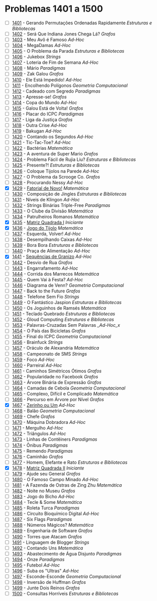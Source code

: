 # Problemas 1401 a 1500

  - [ ] [1401](https://www.urionlinejudge.com.br/judge/pt/problems/view/1401) - Gerando Permutações Ordenadas Rapidamente *Estruturas e Bibliotecas*
  - [ ] [1402](https://www.urionlinejudge.com.br/judge/pt/problems/view/1402) - Será Que Indiana Jones Chega Lá? *Grafos*
  - [ ] [1403](https://www.urionlinejudge.com.br/judge/pt/problems/view/1403) - Meu Avô é Famoso *Ad-Hoc*
  - [ ] [1404](https://www.urionlinejudge.com.br/judge/pt/problems/view/1404) - MegaDamas *Ad-Hoc*
  - [ ] [1405](https://www.urionlinejudge.com.br/judge/pt/problems/view/1405) - O Problema da Parada *Estruturas e Bibliotecas*
  - [ ] [1406](https://www.urionlinejudge.com.br/judge/pt/problems/view/1406) - Jukebox *Strings*
  - [ ] [1407](https://www.urionlinejudge.com.br/judge/pt/problems/view/1407) - Loteria de Fim de Semana *Ad-Hoc*
  - [ ] [1408](https://www.urionlinejudge.com.br/judge/pt/problems/view/1408) - Mário *Paradigmas*
  - [ ] [1409](https://www.urionlinejudge.com.br/judge/pt/problems/view/1409) - Zak Galou *Grafos*
  - [ ] [1410](https://www.urionlinejudge.com.br/judge/pt/problems/view/1410) - Ele Está Impedido! *Ad-Hoc*
  - [ ] [1411](https://www.urionlinejudge.com.br/judge/pt/problems/view/1411) - Encolhendo Polígonos *Geometria Computacional*
  - [ ] [1412](https://www.urionlinejudge.com.br/judge/pt/problems/view/1412) - Cadeado com Segredo *Paradigmas*
  - [ ] [1413](https://www.urionlinejudge.com.br/judge/pt/problems/view/1413) - Apresse-se! *Grafos*
  - [ ] [1414](https://www.urionlinejudge.com.br/judge/pt/problems/view/1414) - Copa do Mundo *Ad-Hoc*
  - [ ] [1415](https://www.urionlinejudge.com.br/judge/pt/problems/view/1415) - Galou Está de Volta! *Grafos*
  - [ ] [1416](https://www.urionlinejudge.com.br/judge/pt/problems/view/1416) - Placar do ICPC *Paradigmas*
  - [ ] [1417](https://www.urionlinejudge.com.br/judge/pt/problems/view/1417) - Liga da Justiça *Grafos*
  - [ ] [1418](https://www.urionlinejudge.com.br/judge/pt/problems/view/1418) - Outra Crise *Ad-Hoc*
  - [ ] [1419](https://www.urionlinejudge.com.br/judge/pt/problems/view/1419) - Bakugan *Ad-Hoc*
  - [ ] [1420](https://www.urionlinejudge.com.br/judge/pt/problems/view/1420) - Contando os Segundos *Ad-Hoc*
  - [ ] [1421](https://www.urionlinejudge.com.br/judge/pt/problems/view/1421) - Tic-Tac-Toe? *Ad-Hoc*
  - [ ] [1422](https://www.urionlinejudge.com.br/judge/pt/problems/view/1422) - Bactérias *Matemática*
  - [ ] [1423](https://www.urionlinejudge.com.br/judge/pt/problems/view/1423) - A aventura de Super Mario *Grafos*
  - [ ] [1424](https://www.urionlinejudge.com.br/judge/pt/problems/view/1424) - Problema Fácil de Rujia Liu? *Estruturas e Bibliotecas*
  - [ ] [1425](https://www.urionlinejudge.com.br/judge/pt/problems/view/1425) - Presente?! *Estruturas e Bibliotecas*
  - [ ] [1426](https://www.urionlinejudge.com.br/judge/pt/problems/view/1426) - Coloque Tijolos na Parede *Ad-Hoc*
  - [ ] [1427](https://www.urionlinejudge.com.br/judge/pt/problems/view/1427) - O Problema da Scrooge Co. *Grafos*
  - [ ] [1428](https://www.urionlinejudge.com.br/judge/pt/problems/view/1428) - Procurando Nessy *Ad-Hoc*
  - [x] [1429](https://www.urionlinejudge.com.br/judge/pt/problems/view/1429) - [Fatorial de Novo!](https://github.com/potigol/URI-Potigol/blob/master/src/1401-1500/1429.poti) *Matemática*
  - [ ] [1430](https://www.urionlinejudge.com.br/judge/pt/problems/view/1430) - Composição de Jingles *Estruturas e Bibliotecas*
  - [ ] [1431](https://www.urionlinejudge.com.br/judge/pt/problems/view/1431) - Níveis de Klingon *Ad-Hoc*
  - [ ] [1432](https://www.urionlinejudge.com.br/judge/pt/problems/view/1432) - Strings Binárias Triple-Free *Paradigmas*
  - [ ] [1433](https://www.urionlinejudge.com.br/judge/pt/problems/view/1433) - O Clube da Divisão *Matemática*
  - [ ] [1434](https://www.urionlinejudge.com.br/judge/pt/problems/view/1434) - Patrulheiros Romanos *Matemática*
  - [x] [1435](https://www.urionlinejudge.com.br/judge/pt/problems/view/1435) - [Matriz Quadrada I](https://github.com/potigol/URI-Potigol/blob/master/src/1401-1500/1435.poti) *Iniciante*
  - [x] [1436](https://www.urionlinejudge.com.br/judge/pt/problems/view/1436) - [Jogo do Tijolo](https://github.com/potigol/URI-Potigol/blob/master/src/1401-1500/1436.poti) *Matemática*
  - [ ] [1437](https://www.urionlinejudge.com.br/judge/pt/problems/view/1437) - Esquerda, Volver! *Ad-Hoc*
  - [ ] [1438](https://www.urionlinejudge.com.br/judge/pt/problems/view/1438) - Desempilhando Caixas *Ad-Hoc*
  - [ ] [1439](https://www.urionlinejudge.com.br/judge/pt/problems/view/1439) - Bora Bora *Estruturas e Bibliotecas*
  - [ ] [1440](https://www.urionlinejudge.com.br/judge/pt/problems/view/1440) - Praça de Alimentação *Ad-Hoc*
  - [x] [1441](https://www.urionlinejudge.com.br/judge/pt/problems/view/1441) - [Sequências de Granizo](https://github.com/potigol/URI-Potigol/blob/master/src/1401-1500/1441.poti) *Ad-Hoc*
  - [ ] [1442](https://www.urionlinejudge.com.br/judge/pt/problems/view/1442) - Desvio de Rua *Grafos*
  - [ ] [1443](https://www.urionlinejudge.com.br/judge/pt/problems/view/1443) - Engarrafamento *Ad-Hoc*
  - [ ] [1444](https://www.urionlinejudge.com.br/judge/pt/problems/view/1444) - Corrida dos Marrecos *Matemática*
  - [ ] [1445](https://www.urionlinejudge.com.br/judge/pt/problems/view/1445) - Quem Vai à Festa? *Ad-Hoc*
  - [ ] [1446](https://www.urionlinejudge.com.br/judge/pt/problems/view/1446) - Diagrama de Venn? *Geometria Computacional*
  - [ ] [1447](https://www.urionlinejudge.com.br/judge/pt/problems/view/1447) - Back to the Future *Grafos*
  - [ ] [1448](https://www.urionlinejudge.com.br/judge/pt/problems/view/1448) - Telefone Sem Fio *Strings*
  - [ ] [1449](https://www.urionlinejudge.com.br/judge/pt/problems/view/1449) - O Fantástico Jaspion *Estruturas e Bibliotecas*
  - [ ] [1450](https://www.urionlinejudge.com.br/judge/pt/problems/view/1450) - Os Joguinhos de Ramsés *Matemática*
  - [ ] [1451](https://www.urionlinejudge.com.br/judge/pt/problems/view/1451) - Teclado Quebrado *Estruturas e Bibliotecas*
  - [ ] [1452](https://www.urionlinejudge.com.br/judge/pt/problems/view/1452) - Gloud Computing *Estruturas e Bibliotecas*
  - [ ] [1453](https://www.urionlinejudge.com.br/judge/pt/problems/view/1453) - Palavras-Cruzadas Sem Palavras *_Ad-Hoc_x*
  - [ ] [1454](https://www.urionlinejudge.com.br/judge/pt/problems/view/1454) - O País das Bicicletas *Grafos*
  - [ ] [1455](https://www.urionlinejudge.com.br/judge/pt/problems/view/1455) - Final do ICPC *Geometria Computacional*
  - [ ] [1456](https://www.urionlinejudge.com.br/judge/pt/problems/view/1456) - Brainfuck *Strings*
  - [ ] [1457](https://www.urionlinejudge.com.br/judge/pt/problems/view/1457) - Oráculo de Alexandria *Matemática*
  - [ ] [1458](https://www.urionlinejudge.com.br/judge/pt/problems/view/1458) - Campeonato de SMS *Strings*
  - [ ] [1459](https://www.urionlinejudge.com.br/judge/pt/problems/view/1459) - Foco *Ad-Hoc*
  - [ ] [1460](https://www.urionlinejudge.com.br/judge/pt/problems/view/1460) - Parreiral *Ad-Hoc*
  - [ ] [1461](https://www.urionlinejudge.com.br/judge/pt/problems/view/1461) - Caminhos Simétricos Ótimos *Grafos*
  - [ ] [1462](https://www.urionlinejudge.com.br/judge/pt/problems/view/1462) - Popularidade no Facebook *Grafos*
  - [ ] [1463](https://www.urionlinejudge.com.br/judge/pt/problems/view/1463) - Árvore Binária de Expressão *Grafos*
  - [ ] [1464](https://www.urionlinejudge.com.br/judge/pt/problems/view/1464) - Camadas de Cebola *Geometria Computacional*
  - [ ] [1465](https://www.urionlinejudge.com.br/judge/pt/problems/view/1465) - Complexo, Difícil e Complicado *Matemática*
  - [ ] [1466](https://www.urionlinejudge.com.br/judge/pt/problems/view/1466) - Percurso em Árvore por Nível *Grafos*
  - [x] [1467](https://www.urionlinejudge.com.br/judge/pt/problems/view/1467) - [Zerinho ou Um](https://github.com/potigol/URI-Potigol/blob/master/src/1401-1500/1467.poti) *Ad-Hoc*
  - [ ] [1468](https://www.urionlinejudge.com.br/judge/pt/problems/view/1468) - Balão *Geometria Computacional*
  - [ ] [1469](https://www.urionlinejudge.com.br/judge/pt/problems/view/1469) - Chefe *Grafos*
  - [ ] [1470](https://www.urionlinejudge.com.br/judge/pt/problems/view/1470) - Máquina Dobradora *Ad-Hoc*
  - [ ] [1471](https://www.urionlinejudge.com.br/judge/pt/problems/view/1471) - Mergulho *Ad-Hoc*
  - [ ] [1472](https://www.urionlinejudge.com.br/judge/pt/problems/view/1472) - Triângulos *Ad-Hoc*
  - [ ] [1473](https://www.urionlinejudge.com.br/judge/pt/problems/view/1473) - Linhas de Contêiners *Paradigmas*
  - [ ] [1474](https://www.urionlinejudge.com.br/judge/pt/problems/view/1474) - Ônibus *Paradigmas*
  - [ ] [1475](https://www.urionlinejudge.com.br/judge/pt/problems/view/1475) - Remendo *Paradigmas*
  - [ ] [1476](https://www.urionlinejudge.com.br/judge/pt/problems/view/1476) - Caminhão *Grafos*
  - [ ] [1477](https://www.urionlinejudge.com.br/judge/pt/problems/view/1477) - Homem, Elefante e Rato *Estruturas e Bibliotecas*
  - [x] [1478](https://www.urionlinejudge.com.br/judge/pt/problems/view/1478) - [Matriz Quadrada II](https://github.com/potigol/URI-Potigol/blob/master/src/1401-1500/1478.poti) *Iniciante*
  - [ ] [1479](https://www.urionlinejudge.com.br/judge/pt/problems/view/1479) - Ajude seu General *Grafos*
  - [ ] [1480](https://www.urionlinejudge.com.br/judge/pt/problems/view/1480) - O Famoso Campo Minado *Ad-Hoc*
  - [ ] [1481](https://www.urionlinejudge.com.br/judge/pt/problems/view/1481) - A Fazenda de Ostras de Zing Zhu *Matemática*
  - [ ] [1482](https://www.urionlinejudge.com.br/judge/pt/problems/view/1482) - Noite no Museu *Grafos*
  - [ ] [1483](https://www.urionlinejudge.com.br/judge/pt/problems/view/1483) - Jogo do Bicho *Ad-Hoc*
  - [ ] [1484](https://www.urionlinejudge.com.br/judge/pt/problems/view/1484) - Tecle &amp; Some *Matemática*
  - [ ] [1485](https://www.urionlinejudge.com.br/judge/pt/problems/view/1485) - Roleta Turca *Paradigmas*
  - [ ] [1486](https://www.urionlinejudge.com.br/judge/pt/problems/view/1486) - Circuito Bioquímico Digital *Ad-Hoc*
  - [ ] [1487](https://www.urionlinejudge.com.br/judge/pt/problems/view/1487) - Six Flags *Paradigmas*
  - [ ] [1488](https://www.urionlinejudge.com.br/judge/pt/problems/view/1488) - Números Mágicos? *Matemática*
  - [ ] [1489](https://www.urionlinejudge.com.br/judge/pt/problems/view/1489) - Engenharia de Software *Grafos*
  - [ ] [1490](https://www.urionlinejudge.com.br/judge/pt/problems/view/1490) - Torres que Atacam *Grafos*
  - [ ] [1491](https://www.urionlinejudge.com.br/judge/pt/problems/view/1491) - Linguagem de Blogger *Strings*
  - [ ] [1492](https://www.urionlinejudge.com.br/judge/pt/problems/view/1492) - Contando Uns *Matemática*
  - [ ] [1493](https://www.urionlinejudge.com.br/judge/pt/problems/view/1493) - Abastecimento de Água Disjunto *Paradigmas*
  - [ ] [1494](https://www.urionlinejudge.com.br/judge/pt/problems/view/1494) - Onze *Paradigmas*
  - [ ] [1495](https://www.urionlinejudge.com.br/judge/pt/problems/view/1495) - Futebol *Ad-Hoc*
  - [ ] [1496](https://www.urionlinejudge.com.br/judge/pt/problems/view/1496) - Suba os &quot;Ultras&quot; *Ad-Hoc*
  - [ ] [1497](https://www.urionlinejudge.com.br/judge/pt/problems/view/1497) - Esconde-Esconde *Geometria Computacional*
  - [ ] [1498](https://www.urionlinejudge.com.br/judge/pt/problems/view/1498) - Inversão de Huffman *Grafos*
  - [ ] [1499](https://www.urionlinejudge.com.br/judge/pt/problems/view/1499) - Junte Dois Reinos *Grafos*
  - [ ] [1500](https://www.urionlinejudge.com.br/judge/pt/problems/view/1500) - Consultas Horríveis *Estruturas e Bibliotecas*